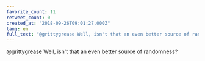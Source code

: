 ```yaml
---
favorite_count: 11
retweet_count: 0
created_at: "2018-09-26T09:01:27.000Z"
lang: en
full_text: "@grittygrease Well, isn't that an even better source of randomness?"
---
```


[@grittygrease](https://twitter.com/grittygrease) Well, isn't that an even
better source of randomness?

